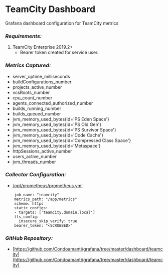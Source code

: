 # TeamCity Dashboard
Grafana dashboard configuration for TeamCity metrics

### ***Requirements:***
1. TeamCity Enterprise 2019.2+
	- Bearer token created for service user.

### ***Metrics Captured:***
- server_uptime_milliseconds
- buildConfigurations_number
- projects_active_number
- vcsRoots_number
- cpu_count_number
- agents_connected_authorized_number
- builds_running_number
- builds_queued_number
- jvm_memory_used_bytes{id='PS Eden Space'}
- jvm_memory_used_bytes{id='PS Old Gen'}
- jvm_memory_used_bytes{id='PS Survivor Space'}
- jvm_memory_used_bytes{id='Code Cache'}
- jvm_memory_used_bytes{id='Compressed Class Space'}
- jvm_memory_used_bytes{id='Metaspace'}
- httpSessions_active_number
- users_active_number
- jvm_threads_number

### ***Collector Configuration:***
- [/opt/prometheus/prometheus.yml](opt/prometheus/prometheus.yml)

```
  - job_name: "teamcity"
    metrics_path: "/app/metrics"
    scheme: https
    static_configs:
    - targets: ['teamcity.domain.local']
    tls_config:
      insecure_skip_verify: true
    bearer_token: "<SCRUBBED>"
```
### ***GitHub Repository:***
- [https://github.com/Condoamanti/grafana/tree/master/dashboard/teamcity](https://github.com/Condoamanti/grafana/tree/master/dashboard/teamcity)
